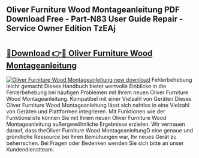 ## Oliver Furniture Wood Montageanleitung PDF Download Free - Part-N83 User Guide Repair - Service Owner Edition TzEAj

# <h2><a href="http://df78egp.blite.top/?on=Oliver+Furniture+Wood+Montageanleitung">🔗Download 👉🔴 Oliver Furniture Wood Montageanleitung</a></h2>

[![Oliver Furniture Wood Montageanleitung new download](https://i.imgur.com/lujVjoI.png)](http://df78egp.blite.top/?on=Oliver+Furniture+Wood+Montageanleitung)
Fehlerbehebung leicht gemacht Dieses Handbuch bietet wertvolle Einblicke in die Fehlerbehebung bei häufigen Problemen mit Ihrem neuen Oliver Furniture Wood Montageanleitung. Kompatibel mit einer Vielzahl von Geräten Dieses Oliver Furniture Wood Montageanleitung lässt sich nahtlos in eine Vielzahl von Geräten und Plattformen integrieren. Mit Funktionen wie der Funktionsliste können Sie mit Ihrem neuen Oliver Furniture Wood Montageanleitung außergewöhnliche Ergebnisse erzielen. Wir vertrauen darauf, dass theOliver Furniture Wood MontageanleitungD eine genaue und gründliche Ressource bei Ihren Bemühungen war, Ihr neues Gerät zu beherrschen. Bei Fragen oder Bedenken wenden Sie sich bitte an unser Kundendienstteam.
